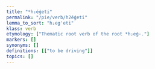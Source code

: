 ```yaml
---
title: "*h₂éǵeti"
permalink: "/pie/verb/h2éǵeti"
lemma_to_sort: "h₂eg'eti"
klass: verb
etymology: ["Thematic root verb of the root *h₂eǵ-."]
markers: []
synonyms: []
definitions: [["to be driving"]]
topics: []
---
```

